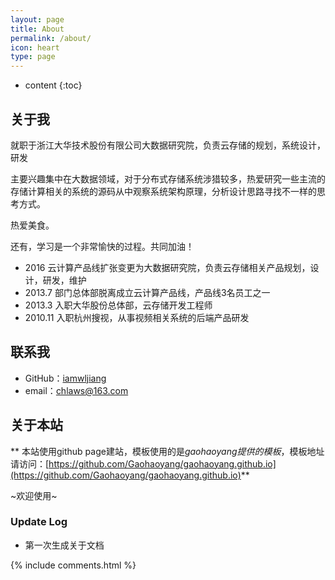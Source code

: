 ```yaml
---
layout: page
title: About
permalink: /about/
icon: heart
type: page
---
```


* content
{:toc}

## 关于我


就职于浙江大华技术股份有限公司大数据研究院，负责云存储的规划，系统设计，研发

主要兴趣集中在大数据领域，对于分布式存储系统涉猎较多，热爱研究一些主流的存储计算相关的系统的源码从中观察系统架构原理，分析设计思路寻找不一样的思考方式。

热爱美食。

还有，学习是一个非常愉快的过程。共同加油！

* 2016  云计算产品线扩张变更为大数据研究院，负责云存储相关产品规划，设计，研发，维护
* 2013.7 部门总体部脱离成立云计算产品线，产品线3名员工之一
* 2013.3 入职大华股份总体部，云存储开发工程师
* 2010.11 入职杭州搜视，从事视频相关系统的后端产品研发

## 联系我

* GitHub：[iamwljiang](https://github.com/iamwljiang)
* email：chlaws@163.com

## 关于本站

** 本站使用github page建站，模板使用的是*gaohaoyang提供的模板*，模板地址请访问：[https://github.com/Gaohaoyang/gaohaoyang.github.io](https://github.com/Gaohaoyang/gaohaoyang.github.io)**

~欢迎使用~


### Update Log

* 第一次生成关于文档

{% include comments.html %}
